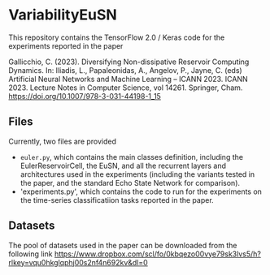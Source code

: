 # VariabilityEuSN

This repository contains the TensorFlow 2.0 / Keras code for the experiments reported in the paper

Gallicchio, C. (2023). Diversifying Non-dissipative Reservoir Computing Dynamics. In: Iliadis, L., Papaleonidas, A., Angelov, P., Jayne, C. (eds) Artificial Neural Networks and Machine Learning – ICANN 2023. ICANN 2023. Lecture Notes in Computer Science, vol 14261. Springer, Cham. https://doi.org/10.1007/978-3-031-44198-1_15

## Files
Currently, two files are provided

* `euler.py`, which contains the main classes definition, including the EulerReservoirCell, the EuSN, and all the recurrent layers and architectures used in the experiments (including the variants tested in the paper, and the standard Echo State Network for comparison).
* 'experiments.py', which contains the code to run for the experiments on the time-series classificatiion tasks reported in the paper.

## Datasets

The pool of datasets used in the paper can be downloaded from the following link 
https://www.dropbox.com/scl/fo/0kbqezo00vye79sk3lvs5/h?rlkey=vqu0hkglqphj00s2nf4n692kv&dl=0
